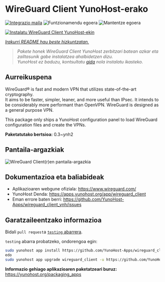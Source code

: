 <!--
Ohart ongi: README hau automatikoki sortu da <https://github.com/YunoHost/apps/tree/master/tools/readme_generator>ri esker
EZ editatu eskuz.
-->

# WireGuard Client YunoHost-erako

[![Integrazio maila](https://dash.yunohost.org/integration/wireguard_client.svg)](https://ci-apps.yunohost.org/ci/apps/wireguard_client/) ![Funtzionamendu egoera](https://ci-apps.yunohost.org/ci/badges/wireguard_client.status.svg) ![Mantentze egoera](https://ci-apps.yunohost.org/ci/badges/wireguard_client.maintain.svg)

[![Instalatu WireGuard Client YunoHost-ekin](https://install-app.yunohost.org/install-with-yunohost.svg)](https://install-app.yunohost.org/?app=wireguard_client)

*[Irakurri README hau beste hizkuntzatan.](./ALL_README.md)*

> *Pakete honek WireGuard Client YunoHost zerbitzari batean azkar eta zailtasunik gabe instalatzea ahalbidetzen dizu.*  
> *YunoHost ez baduzu, kontsultatu [gida](https://yunohost.org/install) nola instalatu ikasteko.*

## Aurreikuspena

WireGuard® is fast and modern VPN that utilizes state-of-the-art cryptography.  
It aims to be faster, simpler, leaner, and more useful than IPsec. It intends to be considerably more performant than OpenVPN. WireGuard is designed as a general purpose VPN.

This package only ships a YunoHost configuration panel to load WireGuard configuration files and create the VPNs.


**Paketatutako bertsioa:** 0.3~ynh2

## Pantaila-argazkiak

![WireGuard Client(r)en pantaila-argazkia](./doc/screenshots/wireguard_client.png)

## Dokumentazioa eta baliabideak

- Aplikazioaren webgune ofiziala: <https://www.wireguard.com/>
- YunoHost Denda: <https://apps.yunohost.org/app/wireguard_client>
- Eman errore baten berri: <https://github.com/YunoHost-Apps/wireguard_client_ynh/issues>

## Garatzaileentzako informazioa

Bidali `pull request`a [`testing` abarrera](https://github.com/YunoHost-Apps/wireguard_client_ynh/tree/testing).

`testing` abarra probatzeko, ondorengoa egin:

```bash
sudo yunohost app install https://github.com/YunoHost-Apps/wireguard_client_ynh/tree/testing --debug
edo
sudo yunohost app upgrade wireguard_client -u https://github.com/YunoHost-Apps/wireguard_client_ynh/tree/testing --debug
```

**Informazio gehiago aplikazioaren paketatzeari buruz:** <https://yunohost.org/packaging_apps>
